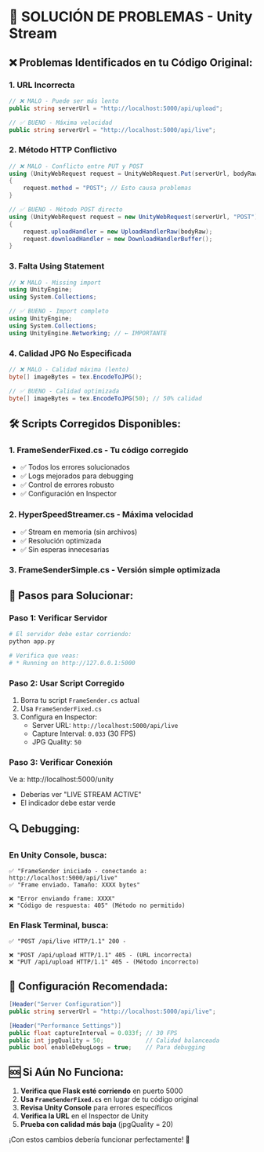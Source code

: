 # 🔧 SOLUCIÓN DE PROBLEMAS - Unity Stream

## ❌ **Problemas Identificados en tu Código Original:**

### 1. **URL Incorrecta**
```csharp
// ❌ MALO - Puede ser más lento
public string serverUrl = "http://localhost:5000/api/upload";

// ✅ BUENO - Máxima velocidad
public string serverUrl = "http://localhost:5000/api/live";
```

### 2. **Método HTTP Conflictivo**
```csharp
// ❌ MALO - Conflicto entre PUT y POST
using (UnityWebRequest request = UnityWebRequest.Put(serverUrl, bodyRaw))
{
    request.method = "POST"; // Esto causa problemas
}

// ✅ BUENO - Método POST directo
using (UnityWebRequest request = new UnityWebRequest(serverUrl, "POST"))
{
    request.uploadHandler = new UploadHandlerRaw(bodyRaw);
    request.downloadHandler = new DownloadHandlerBuffer();
}
```

### 3. **Falta Using Statement**
```csharp
// ❌ MALO - Missing import
using UnityEngine;
using System.Collections;

// ✅ BUENO - Import completo
using UnityEngine;
using System.Collections;
using UnityEngine.Networking; // ← IMPORTANTE
```

### 4. **Calidad JPG No Especificada**
```csharp
// ❌ MALO - Calidad máxima (lento)
byte[] imageBytes = tex.EncodeToJPG();

// ✅ BUENO - Calidad optimizada
byte[] imageBytes = tex.EncodeToJPG(50); // 50% calidad
```

## 🛠️ **Scripts Corregidos Disponibles:**

### 1. **FrameSenderFixed.cs** - Tu código corregido
- ✅ Todos los errores solucionados
- ✅ Logs mejorados para debugging
- ✅ Control de errores robusto
- ✅ Configuración en Inspector

### 2. **HyperSpeedStreamer.cs** - Máxima velocidad
- ✅ Stream en memoria (sin archivos)
- ✅ Resolución optimizada
- ✅ Sin esperas innecesarias

### 3. **FrameSenderSimple.cs** - Versión simple optimizada

## 🚀 **Pasos para Solucionar:**

### Paso 1: Verificar Servidor
```bash
# El servidor debe estar corriendo:
python app.py

# Verifica que veas:
# * Running on http://127.0.0.1:5000
```

### Paso 2: Usar Script Corregido
1. Borra tu script `FrameSender.cs` actual
2. Usa `FrameSenderFixed.cs` 
3. Configura en Inspector:
   - Server URL: `http://localhost:5000/api/live`
   - Capture Interval: `0.033` (30 FPS)
   - JPG Quality: `50`

### Paso 3: Verificar Conexión
Ve a: http://localhost:5000/unity
- Deberías ver "LIVE STREAM ACTIVE"
- El indicador debe estar verde

## 🔍 **Debugging:**

### En Unity Console, busca:
```
✅ "FrameSender iniciado - conectando a: http://localhost:5000/api/live"
✅ "Frame enviado. Tamaño: XXXX bytes"

❌ "Error enviando frame: XXXX"
❌ "Código de respuesta: 405" (Método no permitido)
```

### En Flask Terminal, busca:
```
✅ "POST /api/live HTTP/1.1" 200 -

❌ "POST /api/upload HTTP/1.1" 405 - (URL incorrecta)
❌ "PUT /api/upload HTTP/1.1" 405 - (Método incorrecto)
```

## 🎯 **Configuración Recomendada:**

```csharp
[Header("Server Configuration")]
public string serverUrl = "http://localhost:5000/api/live";

[Header("Performance Settings")]
public float captureInterval = 0.033f; // 30 FPS
public int jpgQuality = 50;            // Calidad balanceada
public bool enableDebugLogs = true;    // Para debugging
```

## 🆘 **Si Aún No Funciona:**

1. **Verifica que Flask esté corriendo** en puerto 5000
2. **Usa `FrameSenderFixed.cs`** en lugar de tu código original
3. **Revisa Unity Console** para errores específicos
4. **Verifica la URL** en el Inspector de Unity
5. **Prueba con calidad más baja** (jpgQuality = 20)

¡Con estos cambios debería funcionar perfectamente! 🚀
